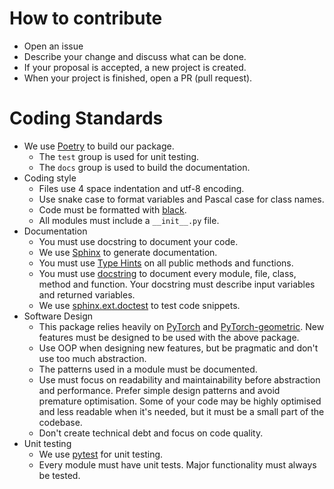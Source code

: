 
# How to contribute

* Open an issue
* Describe your change and discuss what can be done.
* If your proposal is accepted, a new project is created.
* When your project is finished, open a PR (pull request).

# Coding Standards

* We use [Poetry](https://python-poetry.org) to build our package.
    * The `test` group is used for unit testing.
    * The `docs` group is used to build the documentation.
* Coding style
    * Files use 4 space indentation and utf-8 encoding.
    * Use snake case to format variables and Pascal case for class names.
    * Code must be formatted with [black](https://black.readthedocs.io/en/stable/).
    * All modules must include a `__init__.py` file.
* Documentation
    * You must use docstring to document your code.
    * We use [Sphinx](https://www.sphinx-doc.org/en/master/index.html) to generate documentation.
    * You must use [Type Hints](https://peps.python.org/pep-0484/) on all public methods and functions.
    * You must use [docstring](https://peps.python.org/pep-0257/) to document every module, file, class, method and function. Your docstring must describe input variables and returned variables.
    * We use [sphinx.ext.doctest](https://www.sphinx-doc.org/en/master/usage/extensions/doctest.html) to test code snippets.
* Software Design
    * This package relies heavily on [PyTorch](https://pytorch.org/) and [PyTorch-geometric](https://pytorch-geometric.readthedocs.io/en/latest/). New features must be designed to be used with the above package.
    * Use OOP when designing new features, but be pragmatic and don't use too much abstraction.
    * The patterns used in a module must be documented.
    * Use must focus on readability and maintainability before abstraction and performance. Prefer simple design patterns and avoid premature optimisation. Some of your code may be highly optimised and less readable when it's needed, but it must be a small part of the codebase.
    * Don't create technical debt and focus on code quality.
* Unit testing
    * We use [pytest](https://docs.pytest.org/en/7.4.x/) for unit testing.
    * Every module must have unit tests. Major functionality must always be tested.
